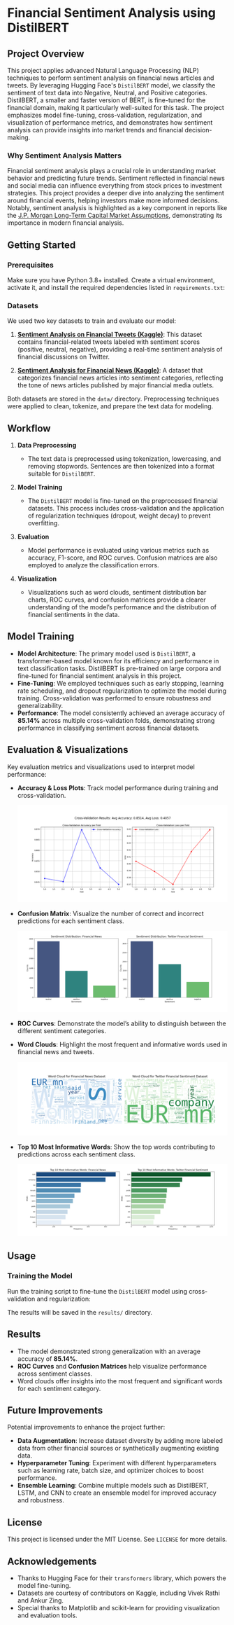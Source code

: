 
# **Financial Sentiment Analysis using DistilBERT**

## **Project Overview**

This project applies advanced Natural Language Processing (NLP) techniques to perform sentiment analysis on financial news articles and tweets. By leveraging Hugging Face's `DistilBERT` model, we classify the sentiment of text data into Negative, Neutral, and Positive categories. DistilBERT, a smaller and faster version of BERT, is fine-tuned for the financial domain, making it particularly well-suited for this task. The project emphasizes model fine-tuning, cross-validation, regularization, and visualization of performance metrics, and demonstrates how sentiment analysis can provide insights into market trends and financial decision-making.

### **Why Sentiment Analysis Matters**

Financial sentiment analysis plays a crucial role in understanding market behavior and predicting future trends. Sentiment reflected in financial news and social media can influence everything from stock prices to investment strategies. This project provides a deeper dive into analyzing the sentiment around financial events, helping investors make more informed decisions. Notably, sentiment analysis is highlighted as a key component in reports like the [J.P. Morgan Long-Term Capital Market Assumptions](https://www.jpmorgan.com/global/research/annual-long-term-capital-market-assumptions), demonstrating its importance in modern financial analysis.


## **Getting Started**

### **Prerequisites**

Make sure you have Python 3.8+ installed. Create a virtual environment, activate it, and install the required dependencies listed in `requirements.txt`:


### **Datasets**

We used two key datasets to train and evaluate our model:

1. **[Sentiment Analysis on Financial Tweets (Kaggle)](https://www.kaggle.com/datasets/vivekrathi055/sentiment-analysis-on-financial-tweets)**: This dataset contains financial-related tweets labeled with sentiment scores (positive, neutral, negative), providing a real-time sentiment analysis of financial discussions on Twitter.
   
2. **[Sentiment Analysis for Financial News (Kaggle)](https://www.kaggle.com/datasets/ankurzing/sentiment-analysis-for-financial-news)**: A dataset that categorizes financial news articles into sentiment categories, reflecting the tone of news articles published by major financial media outlets.

Both datasets are stored in the `data/` directory. Preprocessing techniques were applied to clean, tokenize, and prepare the text data for modeling.

## **Workflow**

1. **Data Preprocessing**
   - The text data is preprocessed using tokenization, lowercasing, and removing stopwords. Sentences are then tokenized into a format suitable for `DistilBERT`.
   
2. **Model Training**
   - The `DistilBERT` model is fine-tuned on the preprocessed financial datasets. This process includes cross-validation and the application of regularization techniques (dropout, weight decay) to prevent overfitting.
   
3. **Evaluation**
   - Model performance is evaluated using various metrics such as accuracy, F1-score, and ROC curves. Confusion matrices are also employed to analyze the classification errors.
   
4. **Visualization**
   - Visualizations such as word clouds, sentiment distribution bar charts, ROC curves, and confusion matrices provide a clearer understanding of the model’s performance and the distribution of financial sentiments in the data.

## **Model Training**

- **Model Architecture**: The primary model used is `DistilBERT`, a transformer-based model known for its efficiency and performance in text classification tasks. DistilBERT is pre-trained on large corpora and fine-tuned for financial sentiment analysis in this project.
- **Fine-Tuning**: We employed techniques such as early stopping, learning rate scheduling, and dropout regularization to optimize the model during training. Cross-validation was performed to ensure robustness and generalizability.
- **Performance**: The model consistently achieved an average accuracy of **85.14%** across multiple cross-validation folds, demonstrating strong performance in classifying sentiment across financial datasets.

## **Evaluation & Visualizations**

Key evaluation metrics and visualizations used to interpret model performance:

- **Accuracy & Loss Plots**: Track model performance during training and cross-validation.
  
  ![Cross Validation Results](./Cross_Validation_Results.png)
  
- **Confusion Matrix**: Visualize the number of correct and incorrect predictions for each sentiment class.
  
  ![Sentiment Distribution](./sentiment_distribution.png)
  
- **ROC Curves**: Demonstrate the model’s ability to distinguish between the different sentiment categories.
  
- **Word Clouds**: Highlight the most frequent and informative words used in financial news and tweets.
  
  ![Word Clouds of Financial Datasets](./wordclouds_financial_datasets.png)
  
- **Top 10 Most Informative Words**: Show the top words contributing to predictions across each sentiment class.
  
  ![Top 10 Informative Words](./top_words.png)

## **Usage**

### **Training the Model**

Run the training script to fine-tune the `DistilBERT` model using cross-validation and regularization:


The results will be saved in the `results/` directory.

## **Results**

- The model demonstrated strong generalization with an average accuracy of **85.14%**.
- **ROC Curves** and **Confusion Matrices** help visualize performance across sentiment classes.
- Word clouds offer insights into the most frequent and significant words for each sentiment category.

## **Future Improvements**

Potential improvements to enhance the project further:
- **Data Augmentation**: Increase dataset diversity by adding more labeled data from other financial sources or synthetically augmenting existing data.
- **Hyperparameter Tuning**: Experiment with different hyperparameters such as learning rate, batch size, and optimizer choices to boost performance.
- **Ensemble Learning**: Combine multiple models such as DistilBERT, LSTM, and CNN to create an ensemble model for improved accuracy and robustness.


## **License**

This project is licensed under the MIT License. See `LICENSE` for more details.

## **Acknowledgements**

- Thanks to Hugging Face for their `transformers` library, which powers the model fine-tuning.
- Datasets are courtesy of contributors on Kaggle, including Vivek Rathi and Ankur Zing.
- Special thanks to Matplotlib and scikit-learn for providing visualization and evaluation tools.
